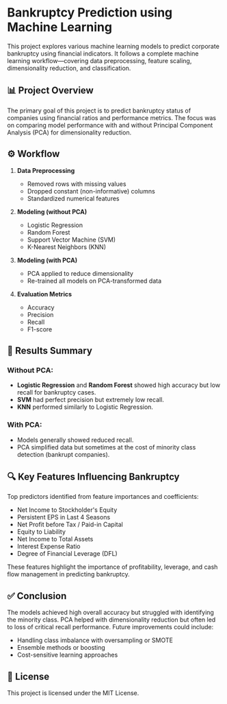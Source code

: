 
# Bankruptcy Prediction using Machine Learning

This project explores various machine learning models to predict corporate bankruptcy using financial indicators. It follows a complete machine learning workflow—covering data preprocessing, feature scaling, dimensionality reduction, and classification.

## 📊 Project Overview

The primary goal of this project is to predict bankruptcy status of companies using financial ratios and performance metrics. The focus was on comparing model performance with and without Principal Component Analysis (PCA) for dimensionality reduction.

## ⚙️ Workflow

1. **Data Preprocessing**
   - Removed rows with missing values
   - Dropped constant (non-informative) columns
   - Standardized numerical features

2. **Modeling (without PCA)**
   - Logistic Regression
   - Random Forest
   - Support Vector Machine (SVM)
   - K-Nearest Neighbors (KNN)

3. **Modeling (with PCA)**
   - PCA applied to reduce dimensionality
   - Re-trained all models on PCA-transformed data

4. **Evaluation Metrics**
   - Accuracy
   - Precision
   - Recall
   - F1-score

## 🧠 Results Summary

### Without PCA:
- **Logistic Regression** and **Random Forest** showed high accuracy but low recall for bankruptcy cases.
- **SVM** had perfect precision but extremely low recall.
- **KNN** performed similarly to Logistic Regression.

### With PCA:
- Models generally showed reduced recall.
- PCA simplified data but sometimes at the cost of minority class detection (bankrupt companies).

## 🔍 Key Features Influencing Bankruptcy

Top predictors identified from feature importances and coefficients:

- Net Income to Stockholder's Equity
- Persistent EPS in Last 4 Seasons
- Net Profit before Tax / Paid-in Capital
- Equity to Liability
- Net Income to Total Assets
- Interest Expense Ratio
- Degree of Financial Leverage (DFL)

These features highlight the importance of profitability, leverage, and cash flow management in predicting bankruptcy.

## ✅ Conclusion

The models achieved high overall accuracy but struggled with identifying the minority class. PCA helped with dimensionality reduction but often led to loss of critical recall performance. Future improvements could include:

- Handling class imbalance with oversampling or SMOTE
- Ensemble methods or boosting
- Cost-sensitive learning approaches



## 📜 License

This project is licensed under the MIT License.
